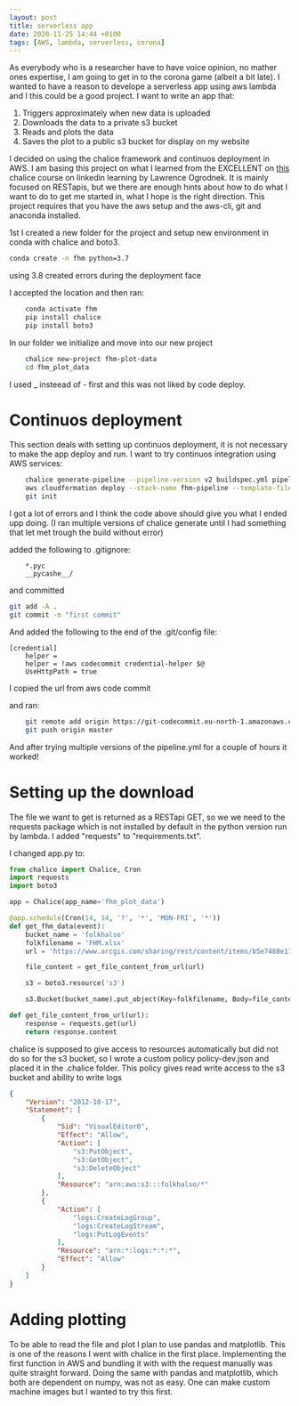 ```yaml
---
layout: post
title: serverless app
date: 2020-11-25 14:44 +0100
tags: [AWS, lambda, serverless, corona]
---
```


As everybody who is a researcher have to have voice opinion, no mather ones expertise, I
am going to get in to the corona game (albeit a bit late). I wanted to have a reason to
develope a serverless app using aws lambda and I this could be a good project. I want to
write an app that:
1. Triggers approximately when new data is uploaded
2. Downloads the data to a private s3 bucket
3. Reads and plots the data
4. Saves the plot to a public s3 bucket for display on my website

I decided on using the chalice framework and continuos deployment in AWS.  I am basing
this project on what I learned from the EXCELLENT on
[this](https://www.linkedin.com/learning/deploying-rest-services-with-chalice-for-aws/)
chalice course on linkedin learning by Lawrence Ogrodnek. It is mainly focused on RESTapis,
but we there are enough hints about how to do what I want to do to get me started in, what I
hope is the right direction. This project requires that you have the aws setup and the aws-cli, git
and anaconda installed.

1st I created a new folder for the project and setup new environment in conda with chalice and boto3.

```bash
conda create -n fhm python=3.7
```
using 3.8 created errors during the deployment face

I accepted the location and then ran:

```bash
    conda activate fhm
    pip install chalice
    pip install boto3
```

In our folder we initialize and move into our new project

```bash
    chalice new-project fhm-plot-data
    cd fhm_plot_data
```
I used _ insteead of - first and this was not liked by code deploy.
# Continuos deployment
This section deals with setting up continuos deployment, it is not necessary to make the app deploy and run. I want to try continuos integration using AWS services:

```bash
    chalice generate-pipeline --pipeline-version v2 buildspec.yml pipeline.json  
    aws cloudformation deploy --stack-name fhm-pipeline --template-file pipeline.json --capabilities CAPABILITY_IAM
    git init
```
I got a lot of errors and I think the code above should give you what I ended upp doing. (I ran
multiple versions of chalice generate until I had something that let met trough the build without error)

added the following to .gitignore:

```
    *.pyc
    __pycashe__/
```
and committed
```bash
git add -A .
git commit -m "first commit"
```
And added the following to the end of the .git/config file:

```
[credential]
	helper = 
	helper = !aws codecommit credential-helper $@
	UseHttpPath = true
```
I copied the url from aws code commit

and ran:
```bash
    git remote add origin https://git-codecommit.eu-north-1.amazonaws.com/v1/repos/fhm-plot-data
    git push origin master
```

And after trying multiple versions of the pipeline.yml for a couple of hours it worked!


# Setting up the download
The file we want to get is returned as a RESTapi GET, so we we need to the requests package which is
not installed by default in the python version run by lambda. I added "requests" to
"requirements.txt".

I changed app.py to:

```python
from chalice import Chalice, Cron
import requests
import boto3

app = Chalice(app_name='fhm_plot_data')

@app.schedule(Cron(14, 14, '?', '*', 'MON-FRI', '*'))
def get_fhm_data(event):
    bucket_name = 'folkhalso'
    folkfilename = 'FHM.xlsx'
    url = 'https://www.arcgis.com/sharing/rest/content/items/b5e7488e117749c19881cce45db13f7e/data'

    file_content = get_file_content_from_url(url)

    s3 = boto3.resource('s3')

    s3.Bucket(bucket_name).put_object(Key=folkfilename, Body=file_content)

def get_file_content_from_url(url):
    response = requests.get(url)
    return response.content
```

chalice is supposed to give access to resources automatically but did not do so for the s3 bucket,
so I wrote a custom policy policy-dev.json and placed it in the .chalice folder. This policy gives
read write access to the s3 bucket and ability to write logs


```json
{
    "Version": "2012-10-17",
    "Statement": [
        {
            "Sid": "VisualEditor0",
            "Effect": "Allow",
            "Action": [
                "s3:PutObject",
                "s3:GetObject",
                "s3:DeleteObject"
            ],
            "Resource": "arn:aws:s3:::folkhalso/*"
        },
        {
            "Action": [
                "logs:CreateLogGroup",
                "logs:CreateLogStream",
                "logs:PutLogEvents"
            ],
            "Resource": "arn:*:logs:*:*:*",
            "Effect": "Allow"
        }
    ]
}
```


# Adding plotting
To be able to read the file and plot I plan to use pandas and matplotlib. This is one of the reasons
I went with chalice in the first place. Implementing the first function in AWS and bundling it with
with the request manually was quite straight forward. Doing the same with pandas and matplotlib,
which both are dependent on numpy, was not as easy. One can make custom machine images but I wanted
to try this first.
